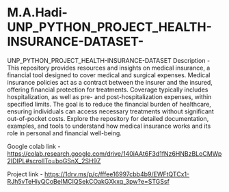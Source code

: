 # M.A.Hadi-UNP_PYTHON_PROJECT_HEALTH-INSURANCE-DATASET-
UNP_PYTHON_PROJECT_HEALTH-INSURANCE-DATASET
Description -
This repository provides resources and insights on medical insurance, a financial tool designed to cover medical and surgical expenses. Medical insurance policies act as a contract between the insurer and the insured, offering financial protection for treatments. Coverage typically includes hospitalization, as well as pre- and post-hospitalization expenses, within specified limits. The goal is to reduce the financial burden of healthcare, ensuring individuals can access necessary treatments without significant out-of-pocket costs. Explore the repository for detailed documentation, examples, and tools to understand how medical insurance works and its role in personal and financial well-being.

Google colab link - https://colab.research.google.com/drive/140iAAt6F3d1fNz6HNBzBLoCMWp2IDIPL#scrollTo=boGSnX_2SH9Z

Project link - https://1drv.ms/p/c/fffee16997cbb4b9/EWFtQTCx1-RJh5vTeHiyQCoBeIMCIQSekCOakGXkxq_3pw?e=STGSsf
